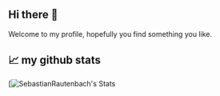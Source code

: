 ## Hi there 👋
Welcome to my profile, hopefully you find something you like. <br>


## 📈 my github stats

[![SebastianRautenbach's Stats](https://github-readme-stats.vercel.app/api?username=SebastianRautenbach&show_icons=true&theme=radical)

<!--
**SebastianRautenbach/SebastianRautenbach** is a ✨ _special_ ✨ repository because its `README.md` (this file) appears on your GitHub profile.

Here are some ideas to get you started:

- 🔭 I’m currently working on ...
- 🌱 I’m currently learning ...
- 👯 I’m looking to collaborate on ...
- 🤔 I’m looking for help with ...
- 💬 Ask me about ...
- 📫 How to reach me: ...
- 😄 Pronouns: ...
- ⚡ Fun fact: ...
-->
